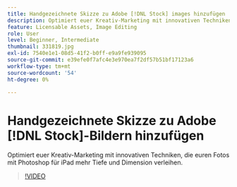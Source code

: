 ```yaml
---
title: Handgezeichnete Skizze zu Adobe [!DNL Stock] images hinzufügen
description: Optimiert euer Kreativ-Marketing mit innovativen Techniken, die euren Fotos mit Photoshop für iPad mehr Tiefe und Dimension verleihen.
feature: Licensable Assets, Image Editing
role: User
level: Beginner, Intermediate
thumbnail: 331819.jpg
exl-id: 7540e1e1-08d5-41f2-b0ff-e9a9fe939095
source-git-commit: e39efe0f7afc4e3e970ea7f2df57b51bf17123a6
workflow-type: tm+mt
source-wordcount: '54'
ht-degree: 0%

---
```


# Handgezeichnete Skizze zu Adobe [!DNL Stock]-Bildern hinzufügen

Optimiert euer Kreativ-Marketing mit innovativen Techniken, die euren Fotos mit Photoshop für iPad mehr Tiefe und Dimension verleihen.

>[!VIDEO](https://video.tv.adobe.com/v/331819?hidetitle=true)
